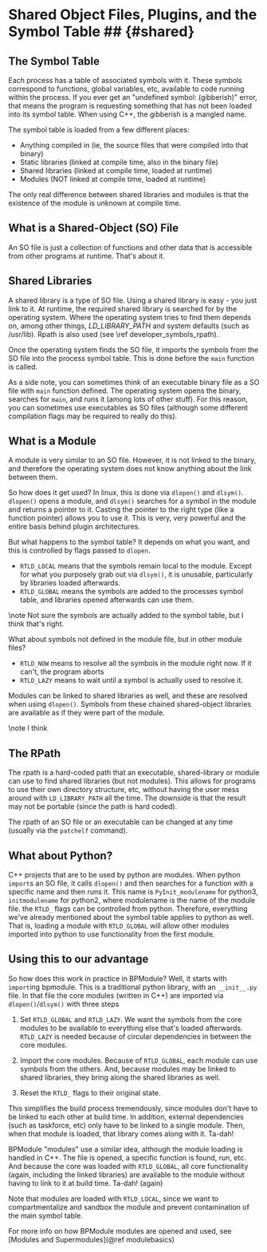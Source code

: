 # Shared Object Files, Plugins, and the Symbol Table ##       {#shared}

## The Symbol Table ###

Each process has a table of associated symbols with it. These symbols
correspond to functions, global variables, etc, available to code
running within the process.  If you ever get an "undefined symbol:
(gibberish)" error, that means the program is requesting something that
has not been loaded into its symbol table. When using C++, the gibberish
is a mangled name.

The symbol table is loaded from a few different places:

  * Anything compiled in (ie, the source files that were compiled into that binary)
  * Static libraries (linked at compile time, also in the binary file)
  * Shared libraries (linked at compile time, loaded at runtime)
  * Modules (NOT linked at compile time, loaded at runtime)

The only real difference between shared libraries and modules is that the existence of
the module is unknown at compile time.

## What is a Shared-Object (SO) File ##

An SO file is just a collection of functions and other data that is accessible from other programs at runtime.
That's about it.

## Shared Libraries ##

A shared library is a type of SO file.
Using a shared library is easy - you just link to it. At runtime, the
required shared library is searched for by the operating system. Where
the operating system tries to find them depends on, among other things,
*LD_LIBRARY_PATH* and system defaults (such as /usr/lib). Rpath is also
used (see \ref developer_symbols_rpath).

Once the operating system finds the SO file, it imports the symbols from
the SO file into the process symbol table. This is done before the `main`
function is called.

As a side note, you can sometimes think of an executable binary file as
a SO file with `main` function defined. The operating system opens the
binary, searches for `main`, and runs it (among lots of other stuff). For
this reason, you can sometimes use executables as SO files (although
some different compilation flags may be required to really do this).

## What is a Module ##

A module is very similar to an SO file. However, it is not linked to the binary, and therefore the operating system
does not know anything about the link between them.

So how does it get used? In linux, this is done via `dlopen()` and `dlsym()`. `dlopen()` opens a module, and
`dlsym()` searches for a symbol in the module and returns a pointer to it. Casting the pointer to the right
type (like a function pointer) allows you to use it. This is very, very powerful and the entire basis
behind plugin architectures.

But what happens to the symbol table? It depends on what you want, and this is controlled by
flags passed to `dlopen`.

  - `RTLD_LOCAL` means that the symbols remain local to the module. Except for what you purposely grab
     out via `dlsym()`, it is unusable, particularly by libraries loaded afterwards.
  - `RTLD_GLOBAL` means the symbols are added to the processes symbol table, and libraries opened
     afterwards can use them.

\note Not sure the symbols are actually added to the symbol table, but I think that's right.

What about symbols not defined in the module file, but in other module files?

  - `RTLD_NOW` means to resolve all the symbols in the module right now. If it can't, the program aborts
  - `RTLD_LAZY` means to wait until a symbol is actually used to resolve it.

Modules can be linked to shared libraries as well, and these are resolved when using `dlopen()`. Symbols
from these chained shared-object libraries are available as if they were part of the module.

\note   I think

## The RPath ##

The rpath is a hard-coded path that an executable, shared-library or
module can use to find shared libraries (but not modules).  This allows
for programs to use their own directory structure, etc, without having
the user mess around with `LD_LIBRARY_PATH` all the time. The downside
is that the result may not be portable (since the path is hard coded).

The rpath of an SO file or an executable can be changed at any time
(usually via the `patchelf` command).

## What about Python? ##

C++ projects that are to be used by python are modules. When python
`import`s an SO file, it calls `dlopen()` and then searches for a function
with a specific name and then runs it. This name is `PyInit_modulename`
for python3, `initmodulename` for python2, where modulename is the name
of the module file.  the `RTLD_` flags can be controlled from
python. Therefore, everything we've already mentioned about the
symbol table applies to python as well. That is, loading a module with
`RTLD_GLOBAL` will allow other modules imported into python to use
functionality from the first module.


## Using this to our advantage ##

So how does this work in practice in BPModule? Well, it starts with `import`ing bpmodule.
This is a traditional python library, with an `__init__.py` file. In that file the core modules
(written in C++) are imported via `dlopen()`/`dlsym()` with three steps

  1. Set `RTLD_GLOBAL` and `RTLD_LAZY`. We want the symbols from the core modules to be available
     to everything else that's loaded afterwards. `RTLD_LAZY` is needed because of circular dependencies
     in between the core modules.

  2. Import the core modules. Because of `RTLD_GLOBAL`, each module can use symbols from the others. And,
     because modules may be linked to shared libraries, they bring along the shared libraries as well.

  3. Reset the `RTLD_` flags to their original state.
    
This simplifies the build process tremendously, since modules don't have to be linked to each other
at build time. In addition, external dependencies (such as taskforce, etc) only have to be linked to
a single module. Then, when that module is loaded, that library comes along with it. Ta-dah!

BPModule "modules" use a similar idea, although the module loading is handled in C++. The file is opened,
a specific function is found, run, etc. And because the core was loaded with `RTLD_GLOBAL`, all core
functionality (again, including the linked libraries) are available to the module without having to link
to it at build time. Ta-dah! (again)

Note that modules are loaded with `RTLD_LOCAL`, since we want to compartmentalize
and sandbox the module and prevent contamination of the main symbol table.


For more info on how BPModule modules are opened and used, 
see [Modules and Supermodules](@ref modulebasics)

